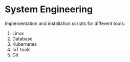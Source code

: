 # System Engineering
Implementation and installation scripts for different tools:
1. Linux
2. Database 
3. Kubernetes
4. IoT tools
5. Git
